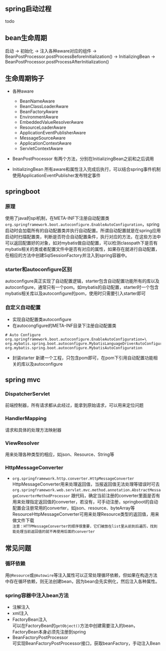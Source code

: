 ## spring启动过程
todo
## bean生命周期
启动 $\rightarrow$ 初始化 $\rightarrow$ 注入各种aware对应的组件 $\rightarrow$ BeanPostProcessor.postProcessBeforeInitialization() $\rightarrow$ InitializingBean $\rightarrow$ BeanPostProcessor.postProcessAfterInitialization()

## 生命周期钩子
- 各种aware
   - BeanNameAware
   - BeanClassLoaderAware
   - BeanFactoryAware
   - EnvironmentAware
   - EmbeddedValueResolverAware
   - ResourceLoaderAware
   - ApplicationEventPublisherAware
   - MessageSourceAware
   - ApplicationContextAware
   - ServletContextAware
  
- BeanPostProcessor
有两个方法，分别在InitializingBean之前和之后调用

- InitializingBean
所有aware和属性注入完成后执行，可以结合spring事件机制使用ApplicationEventPublisher发布特定事件

## springboot
### 原理
使用了java的spi机制，在META-INF下注册自动配置类`org.springframework.boot.autoconfigure.EnableAutoConfiguration`，spring启动时会加载所有的自动配置类并执行自动配置。所谓自动配置就是在spring应用启动时扫描配置类，判断是否符合自动配置条件，执行对应的方法，在这些方法中可以返回配置好的对象，如对mybatis做自动配置，可以检测classpath下是否有mybatis相关的类或者配置文件中是否有对应的属性，如果存在就进行自动配置，在相应的方法中创建SqlSessionFactory并注入到spring容器中。

### starter和autoconfigure区别
autoconfigure真正实现了自动配置逻辑，starter包含自动配置功能所有的库以及autoconfigure，通常只有一个pom。如mybatis的自动配置，starter时一个包含mybatis相关库以及autoconfigure的pom，使用时只需要引入starter即可

### 自定义自动配置
- 实现自动配置类autoconfigure
- 在autocongfigure的META-INF目录下注册自动配置类
```
# Auto Configure
org.springframework.boot.autoconfigure.EnableAutoConfiguration=\
org.mybatis.spring.boot.autoconfigure.MybatisLanguageDriverAutoConfiguration,\
org.mybatis.spring.boot.autoconfigure.MybatisAutoConfiguration
```
- 封装starter
新建一个工程，只包含pom即可，在pom下引用自动配置功能相关的库以及autoconfigure


## spring mvc
### DispatcherServlet
前端控制器，所有请求都从此经过，能拿到原始请求，可以用来定位问题
### HandlerMapping
请求和具体的处理方法映射器
### ViewResolver
用来处理各种类型的相应，如json、Resource、String等

### HttpMessageConverter
- `org.springframework.http.converter.HttpMessageConverter`  
HttpMessageConverter用来处理返回值，当报返回值无法处理等错误时可去`org.springframework.web.servlet.mvc.method.annotation.AbstractMessageConverterMethodProcessor`
跟代码，确定当前注册的converter里面是否有用来处理指定返回值的converter，若没有，可手动注册，springboot的自动配置会注册常用的converter，如json、resource、byteArray等
ResourceHttpMessageConverter可用来处理Resource类型的返回值，用来做文件下载  
   `注意：HTTPMessageConverter的顺序很重要，它们被放在list里从前到后遍历，找到能处理当前返回值的就不再使用后面的converter`

## 常见问题
### 循环依赖
用`@Resource`或`@Autowire`等注入属性可以正常处理循环依赖，但如果在构造方法中存在循环依赖，则无法创建bean，因为bean会先实例化，然后注入各种属性。

### spring容器中注入bean方法  
- 注解注入
- xml注入
- FactoryBean注入  
可以在FactoryBean的`getObject()`方法中创建需要注入的bean，FactoryBean本身必须先注册到spring
- BeanFactoryPostProcessor  
可实现BeanFactoryPostProcessor接口，获取beanFactory，手动注入Bean